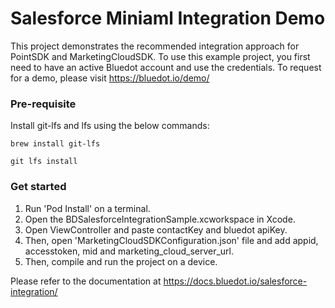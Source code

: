 # Salesforce Miniaml Integration Demo

This project demonstrates the recommended integration approach for PointSDK and MarketingCloudSDK. To use this example project, you first need to have an active Bluedot account and use the credentials. To request for a demo, please visit https://bluedot.io/demo/

### Pre-requisite
Install git-lfs and lfs using the below commands:

```
brew install git-lfs

git lfs install
```

### Get started
1. Run 'Pod Install' on a terminal.
2. Open the BDSalesforceIntegrationSample.xcworkspace in Xcode.
3. Open ViewController and paste contactKey and bluedot apiKey.
4. Then, open 'MarketingCloudSDKConfiguration.json' file and add appid, accesstoken, mid and marketing_cloud_server_url.
5. Then, compile and run the project on a device.

Please refer to the documentation at https://docs.bluedot.io/salesforce-integration/
